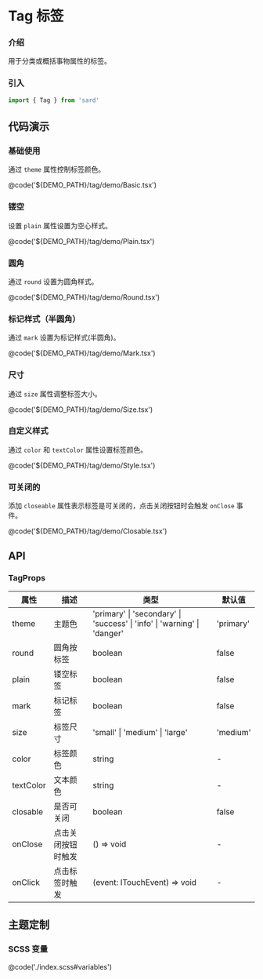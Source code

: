 # Tag 标签

### 介绍

用于分类或概括事物属性的标签。

### 引入

```ts
import { Tag } from 'sard'
```

## 代码演示

### 基础使用

通过 `theme` 属性控制标签颜色。

@code('${DEMO_PATH}/tag/demo/Basic.tsx')

### 镂空

设置 `plain` 属性设置为空心样式。

@code('${DEMO_PATH}/tag/demo/Plain.tsx')

### 圆角

通过 `round` 设置为圆角样式。

@code('${DEMO_PATH}/tag/demo/Round.tsx')

### 标记样式（半圆角）

通过 `mark` 设置为标记样式(半圆角)。

@code('${DEMO_PATH}/tag/demo/Mark.tsx')

### 尺寸

通过 `size` 属性调整标签大小。

@code('${DEMO_PATH}/tag/demo/Size.tsx')

### 自定义样式

通过 `color` 和 `textColor` 属性设置标签颜色。

@code('${DEMO_PATH}/tag/demo/Style.tsx')

### 可关闭的

添加 `closeable` 属性表示标签是可关闭的，点击关闭按钮时会触发 `onClose` 事件。

@code('${DEMO_PATH}/tag/demo/Closable.tsx')

## API

### TagProps

| 属性      | 描述               | 类型                                                                     | 默认值    |
| --------- | ------------------ | ------------------------------------------------------------------------ | --------- |
| theme     | 主题色             | 'primary' \| 'secondary' \| 'success' \| 'info' \| 'warning' \| 'danger' | 'primary' |
| round     | 圆角按标签         | boolean                                                                  | false     |
| plain     | 镂空标签           | boolean                                                                  | false     |
| mark      | 标记标签           | boolean                                                                  | false     |
| size      | 标签尺寸           | 'small' \| 'medium' \| 'large'                                           | 'medium'  |
| color     | 标签颜色           | string                                                                   | -         |
| textColor | 文本颜色           | string                                                                   | -         |
| closable  | 是否可关闭         | boolean                                                                  | false     |
| onClose   | 点击关闭按钮时触发 | () => void                                                               | -         |
| onClick   | 点击标签时触发     | (event: ITouchEvent) => void                                             | -         |

## 主题定制

### SCSS 变量

@code('./index.scss#variables')
